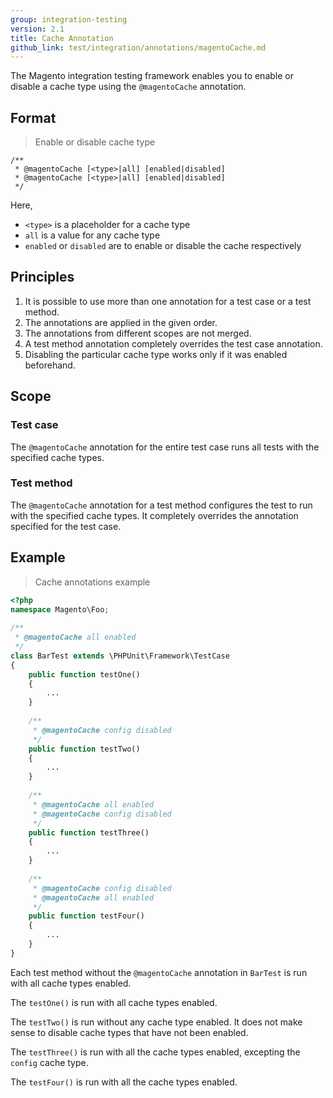 ```yaml
---
group: integration-testing
version: 2.1
title: Cache Annotation
github_link: test/integration/annotations/magentoCache.md
---
```


The Magento integration testing framework enables you to enable or disable a cache type using the `@magentoCache` annotation.

## Format

> Enable or disable cache type

```php?start_inline=1
/**
 * @magentoCache [<type>|all] [enabled|disabled]
 * @magentoCache [<type>|all] [enabled|disabled]
 */ 
```

Here, 
* `<type>` is a placeholder for a cache type
* `all` is a value for any cache type
* `enabled` or `disabled` are to enable or disable the cache respectively

## Principles

1. It is possible to use more than one annotation for a test case or a test method.
2. The annotations are applied in the given order.
3. The annotations from different scopes are not merged.
4. A test method annotation completely overrides the test case annotation.
5. Disabling the particular cache type works only if it was enabled beforehand.

## Scope

### Test case

The `@magentoCache` annotation for the entire test case runs all tests with the specified cache types.

### Test method

The `@magentoCache` annotation for a test method configures the test to run with the specified cache types.
It completely overrides the annotation specified for the test case.

## Example

> Cache annotations example

```php
<?php
namespace Magento\Foo;
 
/**
 * @magentoCache all enabled
 */
class BarTest extends \PHPUnit\Framework\TestCase
{
    public function testOne()
    {
        ...
    }
 
    /**
     * @magentoCache config disabled
     */
    public function testTwo()
    {
        ...
    }
 
    /**
     * @magentoCache all enabled
     * @magentoCache config disabled
     */
    public function testThree()
    {
        ...
    }
 
    /**
     * @magentoCache config disabled
     * @magentoCache all enabled
     */
    public function testFour()
    {
        ...
    }
}
```

Each test method without the `@magentoCache` annotation in `BarTest` is run with all cache types enabled.

The `testOne()` is run with all cache types enabled.

The `testTwo()` is run without any cache type enabled. It does not make sense to disable cache types that have not been enabled.

The `testThree()` is run with all the cache types enabled, excepting the `config` cache type.

The `testFour()` is run with all the cache types enabled.